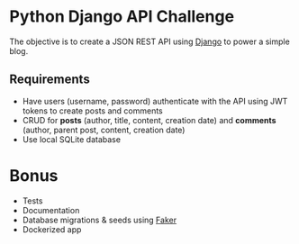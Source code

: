 # Python Django API Challenge

The objective is to create a JSON REST API using [Django](https://www.djangoproject.com/) to power a simple blog.

## Requirements

- Have users (username, password) authenticate with the API using JWT tokens to create posts and comments
- CRUD for **posts** (author, title, content, creation date) and **comments** (author, parent post, content, creation date)
- Use local SQLite database

# Bonus

- Tests
- Documentation
- Database migrations & seeds using [Faker](https://faker.readthedocs.io/en/master/)
- Dockerized app